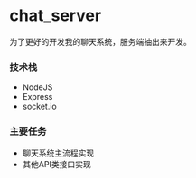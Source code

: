# chat_server
为了更好的开发我的聊天系统，服务端抽出来开发。

### 技术栈

- NodeJS
- Express
- socket.io

### 主要任务

- 聊天系统主流程实现
- 其他API类接口实现

